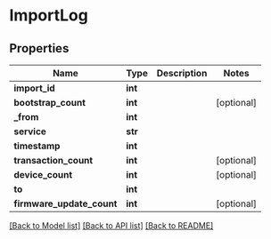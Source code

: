 # ImportLog

## Properties
Name | Type | Description | Notes
------------ | ------------- | ------------- | -------------
**import_id** | **int** |  | 
**bootstrap_count** | **int** |  | [optional] 
**_from** | **int** |  | 
**service** | **str** |  | 
**timestamp** | **int** |  | 
**transaction_count** | **int** |  | [optional] 
**device_count** | **int** |  | [optional] 
**to** | **int** |  | 
**firmware_update_count** | **int** |  | [optional] 

[[Back to Model list]](../README.md#documentation-for-models) [[Back to API list]](../README.md#documentation-for-api-endpoints) [[Back to README]](../README.md)


